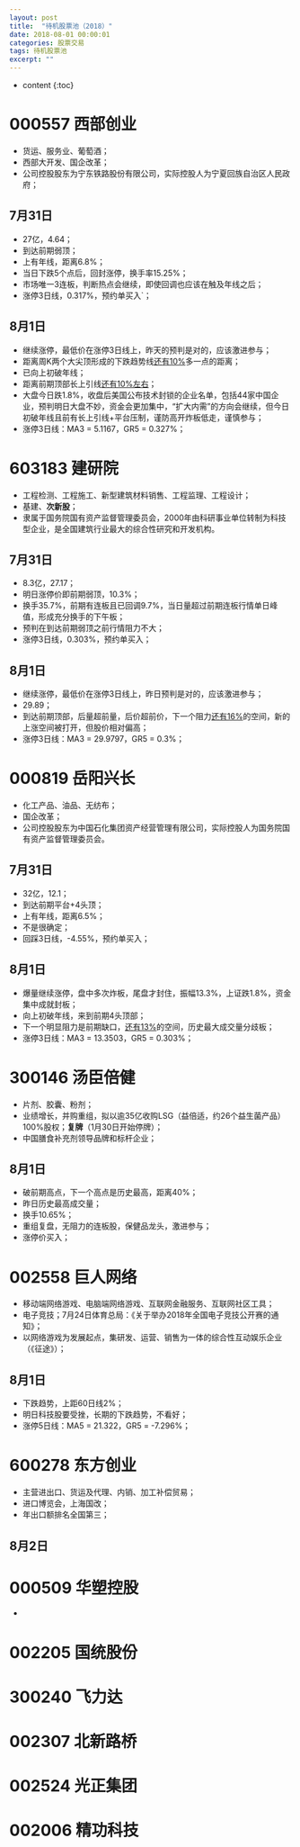 ```yaml
---
layout: post
title:  "待机股票池（2018）"
date: 2018-08-01 00:00:01
categories: 股票交易
tags: 待机股票池
excerpt: ""
---
```


* content
{:toc}

# 000557 西部创业
* 货运、服务业、葡萄酒；
* 西部大开发、国企改革；
* 公司控股股东为宁东铁路股份有限公司，实际控股人为宁夏回族自治区人民政府；
## 7月31日
  + 27亿，4.64；
  + 到达前期弱顶；
  + 上有年线，距离6.8%；
  + 当日下跌5个点后，回封涨停，换手率15.25%；
  + 市场唯一3连板，判断热点会继续，即使回调也应该在触及年线之后；
  + 涨停3日线，0.317%，预约单买入`；
## 8月1日
  + 继续涨停，最低价在涨停3日线上，昨天的预判是对的，应该激进参与；
  + 距离周K两个大尖顶形成的下跌趋势线<u>还有10%</u>多一点的距离；
  + 已向上初破年线；
  + 距离前期顶部长上引线<u>还有10%左右</u>；
  + 大盘今日跌1.8%，收盘后美国公布技术封锁的企业名单，包括44家中国企业，预判明日大盘不妙，资金会更加集中，“扩大内需”的方向会继续，但今日初破年线且前有长上引线+平台压制，谨防高开炸板低走，谨慎参与；
  + 涨停3日线：MA3 = 5.1167，GR5 = 0.327%；




# 603183 建研院

* 工程检测、工程施工、新型建筑材料销售、工程监理、工程设计；
* 基建、**次新股**；
* 隶属于国务院国有资产监督管理委员会，2000年由科研事业单位转制为科技型企业，是全国建筑行业最大的综合性研究和开发机构。
## 7月31日
  + 8.3亿，27.17；
  + 明日涨停价即前期弱顶，10.3%；
  + 换手35.7%，前期有连板且已回调9.7%，当日量超过前期连板行情单日峰值，形成充分换手的下午板；
  + 预判在到达前期弱顶之前行情阻力不大；
  + 涨停3日线，0.303%，预约单买入；
## 8月1日
  + 继续涨停，最低价在涨停3日线上，昨日预判是对的，应该激进参与；
  + 29.89；
  + 到达前期顶部，后量超前量，后价超前价，下一个阻力<u>还有16%</u>的空间，新的上涨空间被打开，但股价相对偏高；
  + 涨停3日线：MA3 = 29.9797，GR5 = 0.3%；





# 000819 岳阳兴长

* 化工产品、油品、无纺布；
* 国企改革；
* 公司控股股东为中国石化集团资产经营管理有限公司，实际控股人为国务院国有资产监督管理委员会。
## 7月31日
  + 32亿，12.1；
  + 到达前期平台+4头顶；
  + 上有年线，距离6.5%；
  + 不是很确定；
  + 回踩3日线，-4.55%，预约单买入；
## 8月1日
  + 爆量继续涨停，盘中多次炸板，尾盘才封住，振幅13.3%，上证跌1.8%，资金集中成就封板；
  + 向上初破年线，来到前期4头顶部；
  + 下一个明显阻力是前期缺口，<u>还有13%</u>的空间，历史最大成交量分歧板；
  + 涨停3日线：MA3 = 13.3503，GR5 = 0.303%；




# 300146 汤臣倍健

* 片剂、胶囊、粉剂；
* 业绩增长，并购重组，拟以逾35亿收购LSG（益倍适，约26个益生菌产品）100%股权；**复牌**（1月30日开始停牌）；
* 中国膳食补充剂领导品牌和标杆企业；
## 8月1日
  + 破前期高点，下一个高点是历史最高，距离40%；
  + 昨日历史最高成交量；
  + 换手10.65%；
  + 重组复盘，无阻力的连板股，保健品龙头，激进参与；
  + 涨停价买入；




# 002558 巨人网络

* 移动端网络游戏、电脑端网络游戏、互联网金融服务、互联网社区工具；
* 电子竞技；7月24日体育总局：《关于举办2018年全国电子竞技公开赛的通知》；
* 以网络游戏为发展起点，集研发、运营、销售为一体的综合性互动娱乐企业（《征途》）；
## 8月1日
  + 下跌趋势，上距60日线2%；
  + 明日科技股要受挫，长期的下跌趋势，不看好；
  + 涨停5日线：MA5 = 21.322，GR5 = -7.296%；


# 600278 东方创业
* 主营进出口、货运及代理、内销、加工补偿贸易；
* 进口博览会，上海国改；
* 年出口额排名全国第三；
## 8月2日


# 000509 华塑控股
* 

# 002205 国统股份


# 300240 飞力达

# 002307 北新路桥


# 002524 光正集团


# 002006 精功科技

















